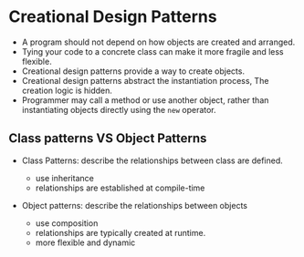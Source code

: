 # Creational Design Patterns

- A program should not depend on how objects are created and arranged.
- Tying your code to a concrete class can make it more fragile and less flexible.
- Creational design patterns provide a way to create objects.
- Creational design patterns abstract the instantiation process, The creation logic is hidden.
- Programmer may call a method or use another object, rather than instantiating objects directly using the `new` operator.

## Class patterns VS Object Patterns
- Class Patterns: describe the relationships between class are defined.
  - use inheritance
  - relationships are established at compile-time

- Object patterns: describe the relationships between objects
  - use composition
  - relationships are typically created at runtime.
  - more flexible and dynamic